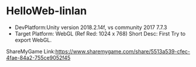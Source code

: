 # HelloWeb-linlan

* DevPlatform:Unity version 2018.2.14f, vs community 2017 7.7.3
* Target Platform: WebGL (Ref Red: 1024 x 768)
Short Desc: First Try to export WebGL.

ShareMyGame Link:https://www.sharemygame.com/share/5513a539-cfec-4fae-84a2-755ce9052f45

